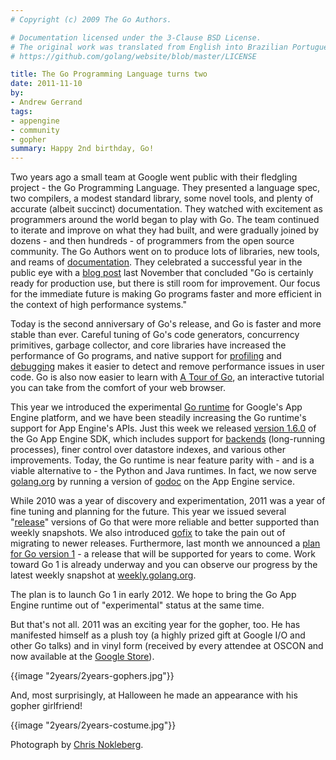 ```yaml
---
# Copyright (c) 2009 The Go Authors.

# Documentation licensed under the 3-Clause BSD License.
# The original work was translated from English into Brazilian Portuguese.
# https://github.com/golang/website/blob/master/LICENSE

title: The Go Programming Language turns two
date: 2011-11-10
by:
- Andrew Gerrand
tags:
- appengine
- community
- gopher
summary: Happy 2nd birthday, Go!
---
```



Two years ago a small team at Google went public with their fledgling project -
the Go Programming Language.
They presented a language spec, two compilers,
a modest standard library, some novel tools,
and plenty of accurate (albeit succinct) documentation.
They watched with excitement as programmers around the world began to play with Go.
The team continued to iterate and improve on what they had built,
and were gradually joined by dozens - and then hundreds - of programmers
from the open source community.
The Go Authors went on to produce lots of libraries,
new tools, and reams of [documentation](/doc/docs.html).
They celebrated a successful year in the public eye with a [blog post](/blog/go-one-year-ago-today)
last November that concluded "Go is certainly ready for production use,
but there is still room for improvement.
Our focus for the immediate future is making Go programs faster and more
efficient in the context of high performance systems."

Today is the second anniversary of Go's release,
and Go is faster and more stable than ever.
Careful tuning of Go's code generators, concurrency primitives,
garbage collector, and core libraries have increased the performance of Go programs,
and native support for [profiling](/blog/profiling-go-programs)
and [debugging](/blog/debugging-go-programs-with-gnu-debugger)
makes it easier to detect and remove performance issues in user code.
Go is also now easier to learn with [A Tour of Go](/tour/),
an interactive tutorial you can take from the comfort of your web browser.

This year we introduced the experimental [Go runtime](http://code.google.com/appengine/docs/go/)
for Google's App Engine platform,
and we have been steadily increasing the Go runtime's support for App Engine's APIs.
Just this week we released [version 1.6.0](http://code.google.com/appengine/downloads.html)
of the Go App Engine SDK,
which includes support for [backends](http://code.google.com/appengine/docs/go/backends/overview.html)
(long-running processes),
finer control over datastore indexes, and various other improvements.
Today, the Go runtime is near feature parity with - and is a viable alternative
to - the Python and Java runtimes.
In fact, we now serve [golang.org](/) by running a version
of [godoc](/cmd/godoc/) on the App Engine service.

While 2010 was a year of discovery and experimentation,
2011 was a year of fine tuning and planning for the future.
This year we issued several "[release](/doc/devel/release.html)"
versions of Go that were more reliable and better supported than weekly snapshots.
We also introduced [gofix](/cmd/gofix/) to take the
pain out of migrating to newer releases.
Furthermore, last month we announced a [plan for Go version 1](/blog/preview-of-go-version-1) -
a release that will be supported for years to come.
Work toward Go 1 is already underway and you can observe our progress by
the latest weekly snapshot at [weekly.golang.org](http://weekly.golang.org/pkg/).

The plan is to launch Go 1 in early 2012.
We hope to bring the Go App Engine runtime out of "experimental" status at the same time.

But that's not all. 2011 was an exciting year for the gopher, too.
He has manifested himself as a plush toy (a highly prized gift at Google
I/O and other Go talks) and in vinyl form (received by every attendee at
OSCON and now available at the [Google Store](http://www.googlestore.com/Fun/Go+Gopher+Figurine.axd)).

{{image "2years/2years-gophers.jpg"}}

And, most surprisingly, at Halloween he made an appearance with his gopher girlfriend!

{{image "2years/2years-costume.jpg"}}

Photograph by [Chris Nokleberg](https://plus.google.com/106640494112897458359/posts).
